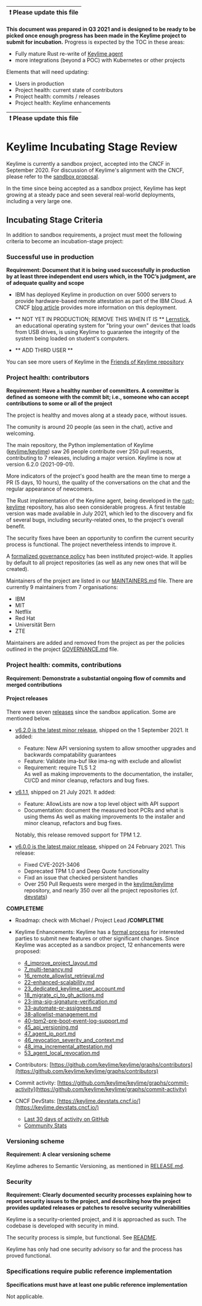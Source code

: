 | :exclamation:  Please update this file|
|---------------------------------------|

**This document was prepared in Q3 2021 and is designed to be ready to be
picked once enough progress has been made in the Keylime project to submit for
incubation.**
Progress is expected by the TOC in these areas:
- Fully mature Rust re-write of [Keylime
agent](https://github.com/keylime/rust-keylime/)
- more integrations (beyond a POC) with Kubernetes or other projects

Elements that will need updating:
- Users in production
- Project health: current state of contributors
- Project health: commits / releases
- Project health: Keylime enhancements

| :exclamation:  Please update this file|
|---------------------------------------|

# Keylime Incubating Stage Review

Keylime is currently a sandbox project, accepted into the CNCF in September 2020.
For discussion of Keylime's alignment with the CNCF, please refer to the
[sandbox proposal](../proposals/sandbox/keylime.md).

In the time since being accepted as a sandbox project, Keylime has kept growing
at a steady pace and seen several real-world deployments, including a very large
one.


## Incubating Stage Criteria

In addition to sandbox requirements, a project must meet the following
criteria to become an incubation-stage project:

### Successful use in production

**Requirement: Document that it is being used successfully in production by at least three independent end users which, in the TOC’s judgment, are of adequate quality and scope**

  * IBM has deployed Keylime in production on over 5000 servers to provide
    hardware-based remote attestation as part of the IBM Cloud. A CNCF [blog
    article](https://www.cncf.io/blog/2021/07/06/ibm-implements-remote-attestation-on-linux-with-a-hardware-root-of-trust-using-keylime/)
    provides more information on this deployment.

  * ** NOT YET IN PRODUCTION; REMOVE THIS WHEN IT IS **
    [Lernstick](https://www.digitale-nachhaltigkeit.unibe.ch/services_and_support/lernstick/index_eng.html),
    an educational operating system for "bring your own" devices that loads from
    USB drives, is using Keylime to guarantee the integrity of the system being
    loaded on student's computers.


  * ** ADD THIRD USER **

You can see more users of Keylime in the [Friends of Keylime
repository](https://github.com/keylime/friends)

### Project health: contributors

**Requirement: Have a healthy number of committers. A committer is defined as someone with the commit bit; i.e., someone who can accept contributions to some or all of the project**

The project is healthy and moves along at a steady pace, without issues.

The comunity is around 20 people (as seen in the chat), active and
welcoming.

The main repository, the Python implementation of Keylime
([keylime/keylime](https://github.com/keylime/keylime)) saw 26 people
contribute over 250 pull requests, contributing to 7 releases, including a major
version. Keylime is now at version 6.2.0 (2021-09-01).

More indicators of the project's good health are the mean time to merge a PR (5
days, 10 hours), the quality of the conversations on the chat and the regular
appearance of newcomers.

The Rust implementation of the Keylime agent, being developed in the
[rust-keylime](https://github.com/keylime/rust-keylime/) repository, has also
seen considerable progress. A first testable version was made available in July
2021, which led to the discovery and fix of several bugs, including
security-related ones, to the project's overall benefit.

The security fixes have been an opportunity to confirm the current security
process is functional. The project nevertheless intends to improve it.

A [formalized governance policy](https://github.com/keylime/.github/blob/master/GOVERNANCE.md)
has been instituted project-wide. It applies by default to all project
repositories (as well as any new ones that will be created).

Maintainers of the project are listed in our
[MAINTAINERS.md](https://github.com/keylime/keylime/blob/master/MAINTAINERS.md)
file. There are currently 9 maintainers from 7 organisations:
* IBM
* MIT
* Netflix
* Red Hat
* Universität Bern
* ZTE

Maintainers are added and removed from the project as per the policies
outlined in the project [GOVERNANCE.md](https://github.com/keylime/keylime/blob/master/GOVERNANCE.md)
file.

### Project health: commits, contributions

**Requirement: Demonstrate a substantial ongoing flow of commits and merged contributions**


#### Project releases

There were seven [releases](https://github.com/keylime/keylime/releases) since the sandbox application.
Some are mentioned below.

* [v6.2.0 is the latest minor release](https://github.com/keylime/keylime/releases),
  shipped on the 1 September 2021. It added:
    * Feature: New API versioning system to allow smoother upgrades and backwards
      compatability guarantees
    * Feature: Validate ima-buf like ima-ng with exclude and allowlist
    * Requirement: require TLS 1.2  
  As well as making improvements to the documentation, the installer, CI/CD and
minor cleanup, refactors and bug fixes.


* [v6.1.1](https://github.com/keylime/keylime/releases), shipped on 21 July 2021. It added:
    * Feature: AllowLists are now a top level object with API support
    * Documentation: document the measured boot PCRs and what is
      using thems
  As well as making improvements to the installer and minor cleanup, refactors and bug fixes.
  
  Notably, this release removed support for TPM 1.2.

* [v6.0.0 is the latest major release](https://github.com/keylime/keylime/releases),
  shipped on 24 February 2021. This release:
    * Fixed CVE-2021-3406
    * Deprecated TPM 1.0 and Deep Quote functionality
    * Fixd an issue that checked persistent handles
  * Over 250 Pull Requests were merged in the
    [keylime/keylime](https://github.com/keylime/keylime/pulls) repository, and
nearly 350 over all the project repositories (cf.
[devstats](https://keylime.devstats.cncf.io/d/24/prs-merged-repository-groups?orgId=1))

**COMPLETEME**
* Roadmap: check with Michael / Project Lead
**/COMPLETME**

* Keylime Enhancements: Keylime has a [formal process](https://github.com/keylime/enhancements)
    for interested parties to submit new features or other significant changes.
    Since Keylime was accepted as a sandbox project, 12 enhancements were proposed:
    * [4_improve_project_layout.md](https://github.com/keylime/enhancements/blob/master/4_improve_project_layout.md)
    * [7_multi-tenancy.md](https://github.com/keylime/enhancements/blob/master/7_multi-tenancy.md)
    * [16_remote_allowlist_retrieval.md](https://github.com/keylime/enhancements/blob/master/16_remote_allowlist_retrieval.md)
    * [22-enhanced-scalability.md](https://github.com/keylime/enhancements/blob/master/22-enhanced-scalability.md)
    * [23_dedicated_keylime_user_account.md](https://github.com/keylime/enhancements/blob/master/23_dedicated_keylime_user_account.md)
    * [18_migrate_ci_to_gh_actions.md](https://github.com/keylime/enhancements/blob/master/18_migrate_ci_to_gh_actions.md)
    * [23-ima-sig-signature-verification.md](https://github.com/keylime/enhancements/blob/master/23-ima-sig-signature-verification.md)
    * [33-automate-pr-assignees.md](https://github.com/keylime/enhancements/blob/master/33-automate-pr-assignees.md)
    * [38-allowlist-management.md](https://github.com/keylime/enhancements/blob/master/38-allowlist-management.md)
    * [40-tpm2-pre-boot-event-log-support.md](https://github.com/keylime/enhancements/blob/master/40-tpm2-pre-boot-event-log-support.md)
    * [45_api_versioning.md](https://github.com/keylime/enhancements/blob/master/45_api_versioning.md)
    * [47_agent_ip_port.md](https://github.com/keylime/enhancements/blob/master/47_agent_ip_port.md)
    * [46_revocation_severity_and_context.md](https://github.com/keylime/enhancements/blob/master/46_revocation_severity_and_context.md)
    * [48_ima_incremental_attestation.md](https://github.com/keylime/enhancements/blob/master/48_ima_incremental_attestation.md)
    * [53_agent_local_revocation.md](https://github.com/keylime/enhancements/blob/master/53_agent_local_revocation.md)

* Contributors: [https://github.com/keylime/keylime/graphs/contributors](https://github.com/keylime/keylime/graphs/contributors)

* Commit activity: [https://github.com/keylime/keylime/graphs/commit-activity](https://github.com/keylime/keylime/graphs/commit-activity)

* CNCF DevStats: [https://keylime.devstats.cncf.io/](https://keylime.devstats.cncf.io/)
    * [Last 30 days of activity on GitHub](https://keylime.devstats.cncf.io/d/8/dashboards?refresh=15m&orgId=1&from=now-30d&to=now-1h)
    * [Community Stats](https://keylime.devstats.cncf.io/d/3/community-stats?orgId=1&var-period=d7&var-repo_name=keylime%2Fkeylime)

### Versioning scheme

**Requirement: A clear versioning scheme**

Keylime adheres to Semantic Versioning, as mentioned in [RELEASE.md](https://github.com/keylime/keylime/blob/master/RELEASE.md).


### Security

**Requirement: Clearly documented security processes explaining how to report security issues to the project, and describing how the project provides updated releases or patches to resolve security vulnerabilities**

Keylime is a security-oriented project, and it is approached as such. The
codebase is developed with security in mind.

The security process is simple, but functional. See
[README](https://github.com/keylime/keylime/#security-vulnerability-management-policy).

Keylime has only had one security advisory so far and the process has proved
functional.

### Specifications require public reference implementation

**Specifications must have at least one public reference implementation**

Not applicable.
